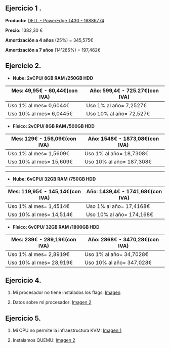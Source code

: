Ejercicio 1 .
-------
**Producto:** [DELL - PowerEdge T430 - 16886774](https://www.clsmarket.com/servidores/101365-dell-t430-8258-poweredge-t430-5397063758258.html?gclid=CJWRv6rircgCFYQfwwodcOUHUw)

**Precio:** 1382,30 €

**Amortización a 4 años** (25%) = 345,575€

**Amortización a 7 años** (14'285%) = 197,462€


Ejercicio 2.
------
* **Nube: 2vCPU/ 8GB RAM /250GB HDD**

|**Mes**: 49,95€ - 60,44€(con IVA)|**Año**: 599,4€ - 725.27€(con IVA)|
|-----------------------|-----------------------|
|Uso 1% al mes= 0,6044€ | Uso 1% al año= 7,2527€|	
|Uso 10% al mes= 6,0445€ | Uso 10% al año=  72,527€|	

* **Físico: 2vCPU/ 8GB RAM /500GB HDD**

|**Mes**: 129€ - 156,09€(con IVA)|**Año**: 1548€ - 1873,08€(con IVA)|
|-----------------------|-----------------------|
|Uso 1% al mes=  1,5609€ | Uso 1% al año= 18,7308€|	
|Uso 10% al mes= 15,609€ | Uso 10% al año= 187,308€|	

------

* **Nube: 6vCPU/ 32GB RAM /750GB HDD**

|**Mes**: 119,95€ - 145,14€(con IVA)|**Año**: 1439,4€ - 1741,68€(con IVA)|
|-----------------------|-----------------------|
|Uso 1% al mes=  1,4514€ | Uso 1% al año= 17,4168€|	
|Uso 10% al mes= 14,514€ | Uso 10% al año= 174,168€|	

* **Físico: 6vCPU/ 32GB RAM /1800GB HDD**

|**Mes**: 239€ - 289,19€(con IVA)|**Año**: 2868€ - 3470,28€(con IVA)|
|-----------------------|-----------------------|
|Uso 1% al mes= 2,8919€ | Uso 1% al año= 34,7028€|	
|Uso 10% al mes= 28,919€ | Uso 10% al año= 347,028€|	


Ejercicio 4.
------
1. Mi procesador no tiene instalados los flags:
[Imagen](https://www.dropbox.com/s/6s23a4xkq3jrstd/4.1.png?dl=0)

2. Datos sobre mi procesador:
[Imagen 2](https://www.dropbox.com/s/6jq4f2oafszak2z/4.2.png?dl=0)


Ejercicio 5.
------
1. Mi CPU no permite la infraestructura KVM:
[Imagen 1](https://www.dropbox.com/s/c9y9h6f799m3003/5.1.png?dl=0)

2. Instalamos QUEMU:
[Imagen 2](https://www.dropbox.com/s/ytw3sljsw2p0wxy/5.2.png?dl=0)
